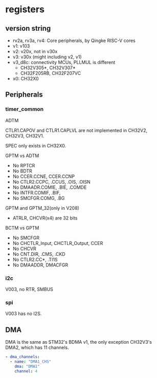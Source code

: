 # registers

## version string

- rv2a, rv3a, rv4: Core peripherals, by Qingke RISC-V cores
- v1: v103
- v2: v20x, not in v30x
- v3: v30x (might including v2, v1)
- v3_d8c: connectivity MCUs, PLLMUL is different
  - CH32V305*, CH32V307*
  - CH32F205RB, CH32F207VC
- x0: CH32X0

## Peripherals

### timer_common

ADTM

CTLR1.CAPOV and CTLR1.CAPLVL are not implemented in CH32V2, CH32V3, CH32V1.

SPEC only exists in CH32X0.

GPTM vs ADTM

- No RPTCR
- No BDTR
- No CCER.CCNE, CCER.CCNP
- No CTLR2.CCPC, .CCUS, .OIS, .OISN
- No DMAADR.COMIE, .BIE, .COMDE
- No INTFR.COMIF, .BIF,
- No SMCFGR.COMG, .BG

GPTM and GPTM_32(only in V208)

- ATRLR, CHCVR(x4) are 32 bits

BCTM vs GPTM

- No SMCFGR
- No CHCTLR_Input, CHCTLR_Output, CCER
- No CHCVR
- No CNT.DIR, .CMS, .CKD
- No CTLR2.CC*, .TI1S
- No DMAADDR, DMACFGR

### i2c

V003, no RTR, SMBUS

### spi

V003 has no I2S.

## DMA

DMA is the same as STM32's BDMA v1, the only exception CH32V3's DMA2, which has 11 channels.

```yaml
- dma_channels:
  - name: "DMA1_CH5"
    dma: "DMA1"
    channel: 4
```
